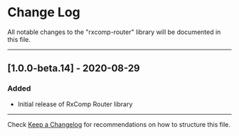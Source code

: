 # Change Log
All notable changes to the "rxcomp-router" library will be documented in this file.

---

## [1.0.0-beta.14] - 2020-08-29
### Added
- Initial release of RxComp Router library

---

Check [Keep a Changelog](http://keepachangelog.com/) for recommendations on how to structure this file.
